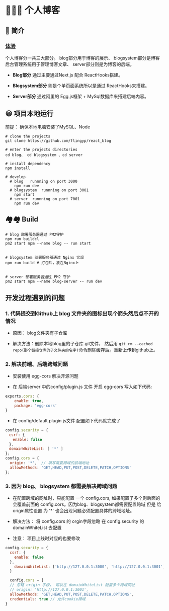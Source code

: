 # 🚀🚀🚀 个人博客 

## 🧑 简介

### [体验](http://114.55.102.231:81/)

个人博客分一共三大部分。 blog部分用于博客的展示、 blogsystem部分是博客后台管理系统用于管理博客文章、 server部分则是为博客的后端。


+ **Blog部分** 通过主要通过Next.js 配合 ReactHooks搭建。

+ **Blogsystem部分** 则是个单页面系统所以是通过 ReactHooks来搭建。

+ **Server部分** 通过阿里的 Egg.js框架 + MySql数据库来搭建后端内容。


## 😀 项目本地运行

前提： 确保本地电脑安装了MySQL、Node

```shell
# clone the projects
git clone https://github.com/flingyp/react_blog 

# enter the projects directories
cd blog、 cd blogsystem 、cd server

# install dependency
npm install

# develop
  # blog   runnning on port 3000
    npm run dev
  # blogsystem  runnning on port 3001
    npm start
  # server  runnning on port 7001
    npm run dev
```

## 🏘️🏘️ Build

```shell
# blog 部署服务器通过 PM2守护
npm run buildcl
pm2 start npm --name blog -- run start


# blogsystem 部署服务器通过 Nginx 实现
npm run build # 打包后，放在Nginx上


# server 部署服务器通过 PM2 守护
pm2 start npm --name blog-server -- run dev
```


## 开发过程遇到的问题

### 1. 代码提交到Github上 blog 文件夹的图标出现个箭头然后点不开的情况 

+ 原因： blog文件夹有子仓库

+ 解决方法：删除本地blog里的子仓库.git文件， 然后用 `git rm --cached repo(那个链接仓库的子文件夹的名字)`命令删除缓存后。重新上传到github上。 


### 2. 解决前端、后端跨域问题

+ 安装使用 egg-cors 解决开源问题

+ 在 后端server 中的config/plugin.js 文件 开启 egg-cors 写入如下代码:

```js
exports.cors: {
    enable: true,
    package: 'egg-cors'
}
```

+ 在 config/default.plugin.js文件 配置如下代码就完成了

```js
config.security = {
　csrf: {
　　enable: false
　},
　domainWhiteList: [ '*' ]
};
config.cors = {
  origin: '*',  // 填写需要跨域的前端地址
  allowMethods: 'GET,HEAD,PUT,POST,DELETE,PATCH,OPTIONS'
};
```

### 3. 因为 blog、 blogsystem 都需要解决跨域问题 

+ 在配置跨域的网址时，只能配置 一个 config.cors, 如果配置了多个则后面的会覆盖前面的 config.cors。因为blog、blogsystem都需要配置跨域 但是 给 origin属性设置 为 '*' 也会出现问题必须配置具体的跨域地址。

+ 解决方法： 将 config.cors 的 orgin字段忽略 在 config.security 的 domainWhiteList 去配置

+ 注意： 项目上线时对应的也要修改

```js
config.security = {
  csrf: {
    enable: false
  },
    domainWhiteList: ['http://127.0.0.1:3000', 'http://127.0.0.1:3001']
  }

  config.cors = {
  // 忽略 origin 字段， 可以在 domainWhiteList 配置多个跨域网址
  // origin: 'http://127.0.0.1:3001', 
  allowMethods: 'GET,HEAD,PUT,POST,DELETE,PATCH,OPTIONS',
  credentials: true // 允许cookie跨域
}
```





